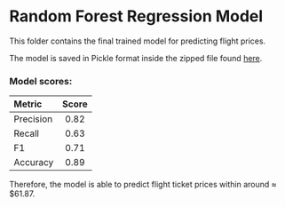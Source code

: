 # Random Forest Regression Model
This folder contains the final trained model for predicting flight prices.

The model is saved in Pickle format inside the zipped file found [here](https://github.com/MeshalAlamr/flight-price-prediction/blob/main/model/rf_flight_prediction.zip).


### Model scores:
| Metric | Score |
|:---|:---:|
| Precision | 0.82 |
| Recall | 0.63 |
| F1 | 0.71 |
| Accuracy | 0.89 |

Therefore, the model is able to predict flight ticket prices within around  ≈ $61.87.

